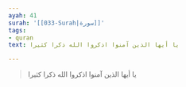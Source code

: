 ```yaml
---
ayah: 41
surah: '[[033-Surah|سورة]]'
tags:
- quran
text: يا أيها الذين آمنوا اذكروا الله ذكرا كثيرا

---
```

> يا أيها الذين آمنوا اذكروا الله ذكرا كثيرا
